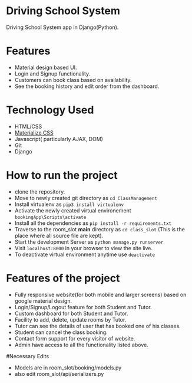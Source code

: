 # Driving School System
Driving School System app in Django(Python).

# Features
- Material design based UI.
- Login and Signup functionality.
- Customers can book class based on availability.
- See the booking history and edit order from the dashboard.

# Technology Used
 - HTML/CSS
 - [Materialize CSS](archives.materializecss.com/0.100.2)
 - Javascript( particularly AJAX, DOM)
 - Git
 - Django
# How to run the project
 - clone the repository.
 - Move to newly created git directory as `cd ClassManagement`
 - Install virtualenv as `pip3 install virtualenv`
 - Activate the newly created virtual environement `bookingApp\Scripts\activate`
 - Install all the dependencies as `pip install -r requirements.txt`
 - Traverse to the room_slot **main** directory as `cd class_slot` (This is the place where all source file are kept).
 - Start the development Server as `python manage.py runserver`
 - Visit `localhost:8000` in your browser to view the site live.
 - To deactivate virtual environment anytime use `deactivate`
# Features of the project
 - Fully responsive website(for both mobile and larger screens) based on google material design.
 - Login/Signup/Logout feature for both Student and Tutor.
 - Custom dashboard for both Student and Tutor.
 - Facility to add, delete, update rooms by Tutor.
 - Tutor can see the details of user that has booked one of his classes.
 - Student can cancel the class booking.
 - Contact form support for every visitor of website.
 - Admin have access to all the functionality listed above.

#Necessary Edits
- Models are in room_slot/booking/models.py
- also edit room_slot/api/serializers.py
 
